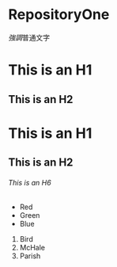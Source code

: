 # RepositoryOne

*強調*普通文字

This is an H1
=============

This is an H2
-------------

# This is an H1

## This is an H2

###### This is an H6

*   Red
*   Green
*   Blue

1.  Bird
2.  McHale
3.  Parish
